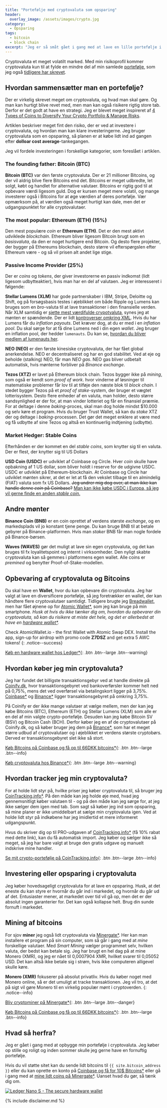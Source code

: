 ```yaml
---
title: "Portefølje med cryptovaluta som opsparing"
header:
  overlay_image: /assets/images/crypto.jpg
category:
  - Opsparing
tags:
  - bitcoin
  - block chain
excerpt: "Jeg er så småt gået i gang med at lave en lille portefølje i cryptovaluta."
---
```


Cryptovaluta et meget volatilt marked. Med min risikoprofil kommer cryptovaluta kun til at fylde en mindre del af min samlede [portefølje](/portfolio/), som jeg også [tidligere har skrevet](/opsparing/bitcoins/).

## Hvordan sammensætter man en portefølje?

Der er virkelig skrevet meget om cryptovaluta, og hvad man skal gøre. Og man kan hurtigt blive revet med, men man kan også risikere rigtig store tab. Derfor er det godt at have en strategi. Jeg er blevet meget inspireret af [4 Types of Coins to Diversify Your Crypto Portfolio & Manage Risks](https://masterthecrypto.com/4-types-of-coins-to-diversify-your-crypto-portfolio-manage-risks/).

Artiklen beskriver meget fint den risiko, der er ved at investere i cryptovaluta, og hvordan man kan klare investeringerne. Jeg bruger cryptovaluta som en opsparing, så planen er at købe lidt ind ad gangen efter **dolloar cost average**-tankegangen.

Jeg vil fordele investeringen i forskellige kategorier, som foreslået i artiklen.

### The founding father: Bitcoin (BTC)

**Bitcoin (BTC)** var den første cryptovaluta. Der er 21 millioner Bitcoins, og der vil aldrig blive flere Bitcoins end det. Bitcoins er meget udbredte, let solgt, købt og handlet for alternative valutaer. Bitcoins er rigtig god til at opbevare værdi ligesom guld. Dog er kursen meget mere volatil, og mange investerer også i Bitcoins for at øge værdien af deres portefølje. Vær opmærksom på, at værdien også meget hurtigt kan dale, men det er udgangspunktet for alle cryptovalutaer.

### The most popular: Ethereum (ETH) (15%)

Den mest populære _coin_ er **Ethereum (ETH)**. Det er den mest aktivt udviklede _blockchain_. Ethereum bliver ligesom Bitcoin brugt som en _basisvaluta_, da den er noget hurtigere end Bitcoin. Og desto flere projekter, der bygger på Ethereums blockchain, desto større vil efterspørgslen efter Ethereum være - og så vil prisen alt andet lige stige.

### Passive Income Provider (25%)

Der er _coins_ og _tokens_, der giver investorerne en passiv indkomst (lidt ligesom udbytteaktier), hvis man har en del af valutaen. Jeg er interesseret i følgende:

**Stellar Lumens (XLM)** har gode partnerskaber i IBM, Stripe, Deloitte og Shift, og på forsøgsbasis testes i øjeblikket om både Ripple og Lumens kan bruges som en _bro_-valuta til at lave transaktioner i den finansielle verden. Når XLM samtidig er [sjette mest værdifulde crypotvaluta](http://fortune.com/2019/01/17/stellar-lumens-grayscale/), synes jeg at mønten er spændende. Der er lidt [kontroverser omkring XML](https://zycrypto.com/is-stellar-lumens-a-good-investment-or-a-very-risky-one/). Hvis du har Lumens får du _inflation payouts_. Det kræver dog, at du er med i en _inflation pool_. Du skal sørge for at få dine Lumens ned i din egen _wallet_. Jeg bruger en inflation pool, der hedder `lumenauts`. Du kan se, [hvordan du bliver medlem af lumenauts her](https://www.lumenauts.com/tutorials/how-to-join-the-inflation-pool).

**NEO (NEO)** er den første kinesiske cryptovaluta, der har fået global anerkendelse. NEO er decentraliseret og har en god stabilitet. Ved at eje og beholde (stalking) NEO, får man _NEO gas_. NEO gas bliver udbetalt automatisk, hvis mønterne forbliver på _Binance exchange_.

**Tezos (XTZ)** er lavet på Ethereum block chain. Tezos bygger ikke på _mining_, som også er kendt som _proof of work_. hvor vinderne af løsninger til matematiske problemer får lov til at tilføje den næste blok til _block chain_. I stedet bygger Tezos på et _proof of stake_-system, der bruger et vægtet lotterisystem. Desto flere enheder af en valuta, man holder, desto større sandsynlighed er der for, at man vinder lotteriet og får en finansiel præmie. For at deltage i denne _baking_-proces, skal man dog holde mindst $10.000 og selv køre et program. Hvis du bruger Trust Wallet, så kan du _stake_ XTZ der og deltage i _baking_-processen. Det gør det meget enklere at være med og få udbytte af sine Tezos og altså en kontinuerlig indtjening (udbytte).

### Market Hedger: Stable Coins

Efterhånden er der kommet en del _stable coins_, som knytter sig til en valuta. Der er flest, der knytter sig til US Dollars

**USD Coin (USDC)** er udviklet af Coinbase og Circle. Hver _coin_ skulle have opbakning af 1 US dollar, som bliver holdt i reserve for de udgivne USDC. USDC er udviklet på Ethereum-blockchain. At Coinbase og Circle har udviklet mønten sikrer, at det er let at få den vekslet tilbage til en almindelig (FIAT) valuta som fx US Dollars. <del>Jeg undrer mig dog over, at man ikke kan handle denne _coin_ på Coinbase?</del> <ins>Man kan ikke købe USDC i Europa, så jeg vil gerne finde en anden _stable coin_.</ins>

## Andre mønter

**Binance Coin (BNB)** er en coin oprettet af verdens største _exchange_, og en markedsplads vil jo konstant tjene penge. Du kan bruge BNB til at betale gebyrer på Binance-platformen. Hvis man _staker_ BNB får man nogle fordele på Binance-børsen.

**Waves (WAVES)** gør det muligt at lave sin egen cryptovaluta, og det kan bruges til fx loyalitetspoint og internt i virksomheder. Den nyligt skabte cryptovaluta kan så gemmes i platformens egen wallet. Alle coins er _premined_ og benytter Proof-of-Stake-modellen.

## Opbevaring af cryptovaluta og Bitcoins

Du skal have en **Wallet**, hvor du kan opbevare din cryptovaluta. Jeg har valgt at lave en diversificere portefølje, så jeg foretrækker en wallet, der kan håndtere flere cryptovalutaer samtidigt. Tidligere brugte jeg [Breadwallet](https://brd.com/), men har fået øjnene op for [Atomic Wallet\*](/go/atomicwallet/), som jeg kan bruge på min smartphone. _Husk at hvis du ikke tænker dig om, hvordan du opbevarer din cryptovaluta, så kan du risikere at miste det hele, og det er allerbedst at have en [hardware wallet\*](/go/ledger/)._

Check AtomicWallet.io - the first Wallet with Atomic Swap DEX. Install the app, sign-up for airdrop with promo code **Z7DSZ** and get extra 5 AWC tokens!
{: .notice--success}

[Køb en hardware wallet hos Ledger\*](/go/ledger/){: .btn .btn--large .btn--warning}

## Hvordan køber jeg min cryptovaluta?

Jeg har fundet det billigste transaktionsgebyr ved at handle direkte på [Coinify.dk](http://coinify.dk), hvor transaktionsgebyret ved bankoverførsler kommer helt ned på 0,75%, mens det ved overførsel via betalingskort ligger på 3,75%. [Coinbase\*](/go/coinbase/) og [Binance\*](/go/binance/) ligger transaktionsgebyret på omkring 3,75%. 

På Coinify er der ikke mange valutaer at vælge mellem, men der kan jeg købe Bitcoins (BTC), Ethereum (ETH) og Stellar Lumens (XLM) som alle er en del af min valgte crypto-portefølje. Desuden kan jeg købe Bitcoin SV (BSV) og Bitcoin Cash (BCH). Derfor køber jeg en af de cryptovalutaer på Coinify.dk, og så køber bruger jeg dem på [Binance\*](/go/binance/), som har et meget større udbud af cryptovalutaer og i øjeblikket er verdens største cryptobørs. Derved er transaktionsgebyret slet ikke så stort.

[Køb Bitcoins på Coinbase og få op til 66DKK bitcoins*](/go/coinbase/){: .btn .btn--large .btn--info}

[Køb cryptovaluta hos Binance\*](/go/binance/){: .btn .btn--large .btn--warning}

## Hvordan tracker jeg min cryptovaluta?

For at holde lidt styr på, hvilke priser jeg køber cryptovaluta til, så bruger jeg [CoinTracking.info\*](/go/cointracking/). På den måde kan jeg holde øje med, hvad jeg gennemsnitligt køber valutaen til - og på den måde kan jeg sørge for, at jeg ikke sælger dem igen med tab. Som sagt så køber jeg ind som opsparing, så mine planer er ikke umiddelbart at sælge min cryptovaluta igen. Ved at holde lidt styr på indkøbene har jeg imidlertid et mere informeret udgangspunkt.

Hvus du skriver dig op til PRO-udgaven af [CoinTracking.info\*](/go/cointracking/) (få 10% rabat med dette link), kan du få automatisk import. Jeg køber og sælger ikke så meget, så jeg har bare valgt at bruge den gratis udgave og manuelt indskrive mine handler.

[Se mit crypto-portefølje på CoinTracking.info](https://cointracking.info/portfolio/42c79ce836c8bff70bc4){: .btn .btn--large .btn--info}

## Investering eller opsparing i cryptovaluta

Jeg køber hovedsageligt cryptovaluta for at lave en opsparing. Husk, at det eneste du kan styre er hvornår du går ind i markedet, og hvornår du går ud af det. Entusiaster mener, at markedet over tid vil gå op, men det er der absolut ingen garanterier for. Det kan også kollapse helt. Brug din sunde fornuft i markedet.

## Mining af bitcoins

For sjov **miner** jeg også lidt cryptovaluta via [Minergate\*](/go/minergate/). Her kan man installere et program på sin computer, som så går i gang med at _mine_ forskellige valutaer. Med _Smart Mining_ vælger programmet selv, hvilken valuta, der bedst kan betale sig. Jeg har brugt en hel dag på at mine Monero (XMR), og jeg er nået til 0,0007904 XMR, hvilket svarer til 0,05052 USD. Det kan altså ikke betale sig i strøm, hvis ikke computeren alligevel skulle køre.

**Monero (XMR)** fokuserer på absolut privatliv. Hvis du køber noget med Monero online, så er det umuligt at tracke transaktionen. Jeg vil tro, at det på sigt vil gøre Monero til en virkelig populær mønt i cryptoverden.
{: .notice--info}

[Bliv cryptominer på Minergate\*](/go/minergate/){: .btn .btn--large .btn--danger}

[Køb Bitcoins på Coinbase og få op til 66DKK bitcoins*](/go/coinbase/){: .btn .btn--large .btn--info}

## Hvad så herfra?

Jeg er gået i gang med at opbygge min portefølje i cryptovaluta. Jeg køber op stille og roligt og inden sommer skulle jeg gerne have en fornuftig portefølje.

Hvis du vil støtte sitet kan du sende lidt bitcoins til `{{ site.bitcoin_address }}` eller du kan oprette en konto på [Coinbase og få for 10$ Bitcoins\*](/go/coinbase/) eller gå i gang med at [mine lidt coins på Minergate\*](/go/minergate/). Uanset hvad du gør, så tænk dig om.

[![Ledger Nano S - The secure hardware wallet](https://www.ledgerwallet.com/images/promo/nano-s/ledger_nano-s_7-2-8x9-0.jpg)](https://www.ledger.com?r=de519d442b1f)

{% include disclaimer.md %}
